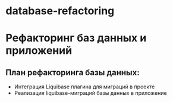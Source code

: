 # database-refactoring

# Рефакторинг баз данных и приложений

## План рефакторинга базы данных:
- Интеграция Liquibase плагина для миграций в проекте
- Реализация liquibase-миграций базы данных в приложение

